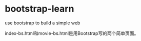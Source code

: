 # bootstrap-learn
use bootstrap to build a simple web

index-bs.html和movie-bs.html是用Bootstrap写的两个简单页面。

